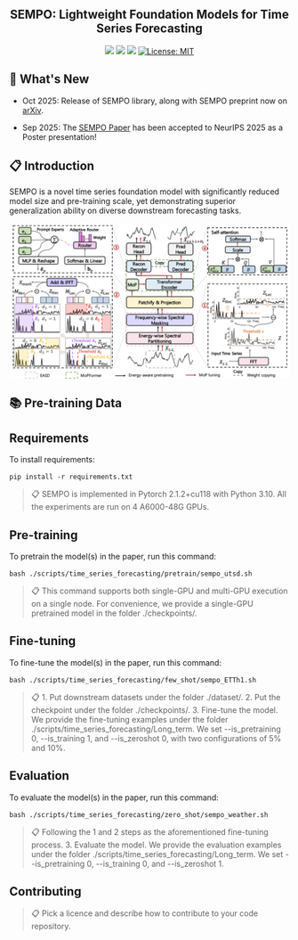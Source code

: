 <div align="center">
  <h2><b>SEMPO: Lightweight Foundation Models for Time Series Forecasting </b></h2>
</div>

<div align="center">

![](https://img.shields.io/github/last-commit/mala-lab/SEMPO?color=green)
![](https://img.shields.io/github/stars/mala-lab/SEMPO?color=yellow)
![](https://img.shields.io/github/forks/mala-lab/SEMPO?color=lightblue)
[![License: MIT](https://img.shields.io/badge/License-Apache--2.0-green.svg)](https://opensource.org/licenses/Apache-2.0)

</div>

## 🎉 What's New

* Oct 2025: Release of SEMPO library, along with SEMPO preprint now on [arXiv](https://arxiv.org/pdf/2409.16040).
  
* Sep 2025: The [SEMPO Paper](https://arxiv.org/abs/2402.02592) has been accepted to NeurIPS 2025 as a Poster presentation!

## 📋 Introduction

SEMPO is a novel time series foundation model with significantly reduced model size and pre-training scale, yet demonstrating superior generalization ability on diverse downstream forecasting tasks.

<p align="center">
    <img src="figures/framework.png" alt="" align="center" width="700px" />
</p>

## 📚 Pre-training Data


## Requirements

To install requirements:

```setup
pip install -r requirements.txt
```

>📋  SEMPO is implemented in Pytorch 2.1.2+cu118 with Python 3.10. All the experiments are run on 4 A6000-48G GPUs.

## Pre-training

To pretrain the model(s) in the paper, run this command:

```pre-training
bash ./scripts/time_series_forecasting/pretrain/sempo_utsd.sh
```

>📋  This command supports both single-GPU and multi-GPU execution on a single node. For convenience, we provide a single-GPU pretrained model in the folder ./checkpoints/.

## Fine-tuning

To fine-tune the model(s) in the paper, run this command:

```fine-tuning
bash ./scripts/time_series_forecasting/few_shot/sempo_ETTh1.sh
```

>📋  1. Put downstream datasets under the folder ./dataset/. 2. Put the checkpoint under the folder ./checkpoints/. 3. Fine-tune the model. We provide the fine-tuning examples under the folder ./scripts/time_series_forecasting/Long_term. We set --is_pretraining 0, --is_training 1, and --is_zeroshot 0, with two configurations of 5% and 10%.

## Evaluation

To evaluate the model(s) in the paper, run this command:

```eval
bash ./scripts/time_series_forecasting/zero_shot/sempo_weather.sh
```

>📋  Following the 1 and 2 steps as the aforementioned fine-tuning process. 3. Evaluate the model. We provide the evaluation examples under the folder ./scripts/time_series_forecasting/Long_term. We set --is_pretraining 0, --is_training 0, and --is_zeroshot 1.


## Contributing

>📋  Pick a licence and describe how to contribute to your code repository. 



